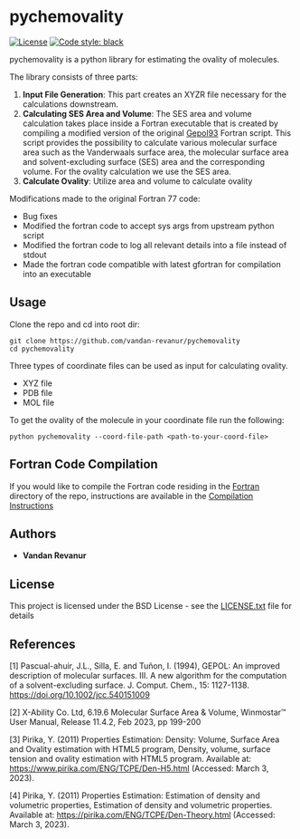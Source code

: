 # pychemovality

[![License](https://img.shields.io/badge/license-BSD-green)](LICENSE.txt)
[![Code style: black](https://img.shields.io/badge/code%20style-black-000000.svg)](https://github.com/python/black) 

pychemovality is a python library for estimating the ovality of molecules. 

The library consists of three parts:

1. **Input File Generation**:
This part creates an XYZR file necessary for the calculations downstream.
2. **Calculating SES Area and Volume**:
The SES area and volume calculation takes place inside a Fortran executable that is created 
by compiling a modified version of the original [Gepol93](http://www.ccl.net/cca/software/SOURCES/FORTRAN/molecular_surface/gepol93/) Fortran script. 
This script provides the possibility to calculate various molecular surface area such as the Vanderwaals surface area, the molecular surface area and solvent-excluding surface (SES) area and the corresponding volume. For the ovality calculation we use the SES area.
3. **Calculate Ovality**:
Utilize area and volume to calculate ovality

Modifications made to the original Fortran 77 code:

- Bug fixes
- Modified the fortran code to accept sys args from upstream python script
- Modified the fortran code to log all relevant details into a file instead of stdout
- Made the fortran code compatible with latest gfortran for compilation into an executable 



## Usage

Clone the repo and cd into root dir:
```
git clone https://github.com/vandan-revanur/pychemovality 
cd pychemovality
```

Three types of coordinate files can be used as input for calculating ovality.
* XYZ file
* PDB file
* MOL file

To get the ovality of the molecule in your coordinate file run the following:
```
python pychemovality --coord-file-path <path-to-your-coord-file>
```

## Fortran Code Compilation
If you would like to compile the Fortran code residing in the [Fortran](pychemovality/fortran/GEPOL93_modified.FOR) directory of the repo, instructions are available in the [Compilation Instructions](fortran_compilation_instructions.md)


## Authors
* **Vandan Revanur** 

## License

This project is licensed under the BSD License - see the [LICENSE.txt](LICENSE.txt) file for details

## References
[1] Pascual-ahuir, J.L., Silla, E. and Tuñon, I. (1994), GEPOL: An improved description of molecular surfaces. III. A new algorithm for the computation of a solvent-excluding surface. J. Comput. Chem., 15: 1127-1138. https://doi.org/10.1002/jcc.540151009

[2] X-Ability Co. Ltd, 6.19.6 Molecular Surface Area & Volume, Winmostar™ User Manual, Release 11.4.2, Feb 2023, pp 199-200

[3] Pirika, Y. (2011) Properties Estimation: Density: Volume, Surface Area and Ovality estimation with HTML5 program, Density, volume, surface tension and ovality estimation with HTML5 program. Available at: https://www.pirika.com/ENG/TCPE/Den-H5.html (Accessed: March 3, 2023).

[4] Pirika, Y. (2011) Properties Estimation: Estimation of density and volumetric properties, Estimation of density and volumetric properties. Available at: https://pirika.com/ENG/TCPE/Den-Theory.html (Accessed: March 3, 2023). 